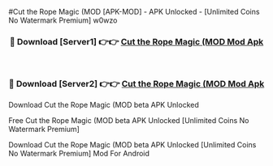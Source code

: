 #Cut the Rope Magic (MOD [APK-MOD] - APK Unlocked - [Unlimited Coins No Watermark Premium] w0wzo



<div align="center">

<h3>🔴 Download [Server1] 👉👉 <a href="https://momento.my/?title=Cut_the_Rope_Magic_(MOD">Cut the Rope Magic (MOD Mod Apk</a></h3><br>

<h3>🔴 Download [Server2] 👉👉 <a href="https://momento.my/?title=Cut_the_Rope_Magic_(MOD">Cut the Rope Magic (MOD Mod Apk</a></h3>
</div>



Download Cut the Rope Magic (MOD beta APK Unlocked

Free Cut the Rope Magic (MOD beta APK Unlocked [Unlimited Coins No Watermark Premium]

Download Cut the Rope Magic (MOD beta APK Unlocked [Unlimited Coins No Watermark Premium] Mod For Android
